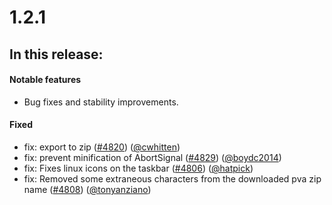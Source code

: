 # 1.2.1

## In this release:

#### Notable features

- Bug fixes and stability improvements.

#### Fixed

- fix: export to zip ([#4820](https://github.com/microsoft/BotFramework-Composer/pull/4820)) ([@cwhitten](https://github.com/cwhitten))
- fix: prevent minification of AbortSignal ([#4829](https://github.com/microsoft/BotFramework-Composer/pull/4829)) ([@boydc2014](https://github.com/boydc2014))
- fix: Fixes linux icons on the taskbar ([#4806](https://github.com/microsoft/BotFramework-Composer/pull/4806)) ([@hatpick](https://github.com/hatpick))
- fix: Removed some extraneous characters from the downloaded pva zip name ([#4808](https://github.com/microsoft/BotFramework-Composer/pull/4808)) ([@tonyanziano](https://github.com/tonyanziano))
